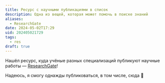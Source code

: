 ```yaml
---
title: Ресурс с научными публикациями в список
description: Одна из вещей, которая может помочь в поиске знаний
aliases:
  - ResearchGate
date: 2024-05-02T17:29
uid: 202405021729
tags:
  - res
draft: true
---
```


Нашёл ресурс, куда учёные разных специализаций публикуют научные работы — [ResearchGate](https://www.researchgate.net/)!

Надеюсь, я смогу однажды публиковаться, в том числе, сюда 🙏
